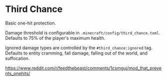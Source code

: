 # Third Chance

Basic one-hit protection.

Damage threshold is configurable in `.minecraft/config/third_chance.toml`. Defaults to 75% of the player's maximum health.

Ignored damage types are controlled by the `#third_chance:ignored` tag. Defaults to entity cramming, fall damage, falling out of the world, and suffocation.

https://www.reddit.com/r/feedthebeast/comments/1csmguj/mod_that_prevents_onehits/
